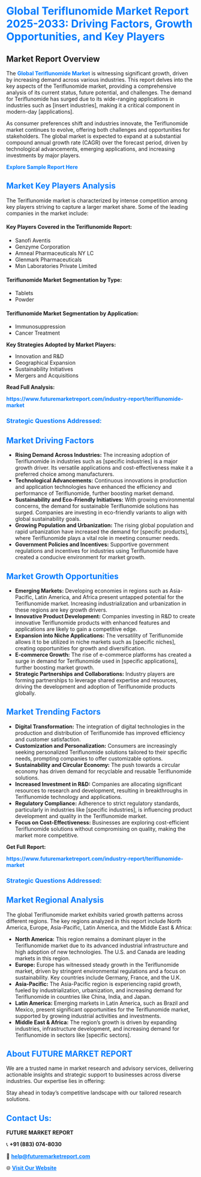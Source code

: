 <h1 style="color: #007BFF;">Global Teriflunomide Market Report 2025-2033: Driving Factors, Growth Opportunities, and Key Players</h1>

<section id="overview">
<h2>Market Report Overview</h2>
<p>The <a href="https://www.futuremarketreport.com/industry-report/teriflunomide-market" style="color: #007BFF; text-decoration: none;"><strong>Global Teriflunomide Market</strong></a> is witnessing significant growth, driven by increasing demand across various industries. This report delves into the key aspects of the Teriflunomide market, providing a comprehensive analysis of its current status, future potential, and challenges. The demand for Teriflunomide has surged due to its wide-ranging applications in industries such as [insert industries], making it a critical component in modern-day [applications].</p>
<p>As consumer preferences shift and industries innovate, the Teriflunomide market continues to evolve, offering both challenges and opportunities for stakeholders. The global market is expected to expand at a substantial compound annual growth rate (CAGR) over the forecast period, driven by technological advancements, emerging applications, and increasing investments by major players.</p>
</section>

<section id="overview">
<p><a href="https://www.futuremarketreport.com/request-sample/reportId=53353" style="color: #007BFF; text-decoration: none;"><strong>Explore Sample Report Here</strong></a></p>
</section>

<section id="key-players">
<h2 style="color: #007BFF;">Market Key Players Analysis</h2>
<p>The Teriflunomide market is characterized by intense competition among key players striving to capture a larger market share. Some of the leading companies in the market include:</p>
<h4>Key Players Covered in the Teriflunomide Report:</h4>
<ul><li>Sanofi Aventis</li><li>Genzyme Corporation</li><li>Amneal Pharmaceuticals NY LC</li><li>Glenmark Pharmaceuticals</li><li>Msn Laboratories Private Limited</li></ul>
<h4>Teriflunomide Market Segmentation by Type:</h4>
<ul><li>Tablets</li><li>Powder</li></ul>

<h4>Teriflunomide Market Segmentation by Application:</h4>
<ul><li>Immunosuppression</li><li>Cancer Treatment</li></ul>
<p><strong>Key Strategies Adopted by Market Players:</strong></p>
<ul>
<li>Innovation and R&D</li>
<li>Geographical Expansion</li>
<li>Sustainability Initiatives</li>
<li>Mergers and Acquisitions</li>
</ul>
</section>

<section>
<p><strong>Read Full Analysis: </strong></p><a href="https://www.futuremarketreport.com/industry-report/teriflunomide-market" style="color: #007BFF; text-decoration: none;"><strong>https://www.futuremarketreport.com/industry-report/teriflunomide-market</strong></a>
<h3 style="color: #007BFF;">Strategic Questions Addressed:</h3>
</section>

<section id="driving-factors">
<h2 style="color: #007BFF;">Market Driving Factors</h2>
<ul>
<li><strong>Rising Demand Across Industries:</strong> The increasing adoption of Teriflunomide in industries such as [specific industries] is a major growth driver. Its versatile applications and cost-effectiveness make it a preferred choice among manufacturers.</li>
<li><strong>Technological Advancements:</strong> Continuous innovations in production and application technologies have enhanced the efficiency and performance of Teriflunomide, further boosting market demand.</li>
<li><strong>Sustainability and Eco-Friendly Initiatives:</strong> With growing environmental concerns, the demand for sustainable Teriflunomide solutions has surged. Companies are investing in eco-friendly variants to align with global sustainability goals.</li>
<li><strong>Growing Population and Urbanization:</strong> The rising global population and rapid urbanization have increased the demand for [specific products], where Teriflunomide plays a vital role in meeting consumer needs.</li>
<li><strong>Government Policies and Incentives:</strong> Supportive government regulations and incentives for industries using Teriflunomide have created a conducive environment for market growth.</li>
</ul>
</section>

<section id="growth-opportunities">
<h2 style="color: #007BFF;">Market Growth Opportunities</h2>
<ul>
<li><strong>Emerging Markets:</strong> Developing economies in regions such as Asia-Pacific, Latin America, and Africa present untapped potential for the Teriflunomide market. Increasing industrialization and urbanization in these regions are key growth drivers.</li>
<li><strong>Innovative Product Development:</strong> Companies investing in R&D to create innovative Teriflunomide products with enhanced features and applications are likely to gain a competitive edge.</li>
<li><strong>Expansion into Niche Applications:</strong> The versatility of Teriflunomide allows it to be utilized in niche markets such as [specific niches], creating opportunities for growth and diversification.</li>
<li><strong>E-commerce Growth:</strong> The rise of e-commerce platforms has created a surge in demand for Teriflunomide used in [specific applications], further boosting market growth.</li>
<li><strong>Strategic Partnerships and Collaborations:</strong> Industry players are forming partnerships to leverage shared expertise and resources, driving the development and adoption of Teriflunomide products globally.</li>
</ul>
</section>

<section id="trending-factors">
<h2 style="color: #007BFF;">Market Trending Factors</h2>
<ul>
<li><strong>Digital Transformation:</strong> The integration of digital technologies in the production and distribution of Teriflunomide has improved efficiency and customer satisfaction.</li>
<li><strong>Customization and Personalization:</strong> Consumers are increasingly seeking personalized Teriflunomide solutions tailored to their specific needs, prompting companies to offer customizable options.</li>
<li><strong>Sustainability and Circular Economy:</strong> The push towards a circular economy has driven demand for recyclable and reusable Teriflunomide solutions.</li>
<li><strong>Increased Investment in R&D:</strong> Companies are allocating significant resources to research and development, resulting in breakthroughs in Teriflunomide technology and applications.</li>
<li><strong>Regulatory Compliance:</strong> Adherence to strict regulatory standards, particularly in industries like [specific industries], is influencing product development and quality in the Teriflunomide market.</li>
<li><strong>Focus on Cost-Effectiveness:</strong> Businesses are exploring cost-efficient Teriflunomide solutions without compromising on quality, making the market more competitive.</li>
</ul>
</section>

<section>
<p><strong>Get Full Report: </strong></p><a href="https://www.futuremarketreport.com/industry-report/teriflunomide-market" style="color: #007BFF; text-decoration: none;"><strong>https://www.futuremarketreport.com/industry-report/teriflunomide-market</strong></a>
<h3 style="color: #007BFF;">Strategic Questions Addressed:</h3>
</section>


<section id="regional-analysis">
<h2 style="color: #007BFF;">Market Regional Analysis</h2>
<p>The global Teriflunomide market exhibits varied growth patterns across different regions. The key regions analyzed in this report include North America, Europe, Asia-Pacific, Latin America, and the Middle East & Africa:</p>
<ul>
<li><strong>North America:</strong> This region remains a dominant player in the Teriflunomide market due to its advanced industrial infrastructure and high adoption of new technologies. The U.S. and Canada are leading markets in this region.</li>
<li><strong>Europe:</strong> Europe has witnessed steady growth in the Teriflunomide market, driven by stringent environmental regulations and a focus on sustainability. Key countries include Germany, France, and the U.K.</li>
<li><strong>Asia-Pacific:</strong> The Asia-Pacific region is experiencing rapid growth, fueled by industrialization, urbanization, and increasing demand for Teriflunomide in countries like China, India, and Japan.</li>
<li><strong>Latin America:</strong> Emerging markets in Latin America, such as Brazil and Mexico, present significant opportunities for the Teriflunomide market, supported by growing industrial activities and investments.</li>
<li><strong>Middle East & Africa:</strong> The region’s growth is driven by expanding industries, infrastructure development, and increasing demand for Teriflunomide in sectors like [specific sectors].</li>
</ul>
</section>

<footer>
<h2 style="color: #007BFF;">About FUTURE MARKET REPORT</h2>
<p>We are a trusted name in market research and advisory services, delivering actionable insights and strategic support to businesses across diverse industries. Our expertise lies in offering:</p>

<p>Stay ahead in today’s competitive landscape with our tailored research solutions.</p>

<h2 style="color: #007BFF;">Contact Us:</h2>
<p><strong>FUTURE MARKET REPORT</strong></p>
<p>📞 <strong>+91 (883) 074-8030</strong></p>
<p>📧 <strong><a href="mailto:help@futuremarketreport.com" style="color: #007BFF;">help@futuremarketreport.com</a></strong></p>
<p>🌐 <strong><a href="https://www.futuremarketreport.com/" style="color: #007BFF;">Visit Our Website</a></strong></p>
</footer>